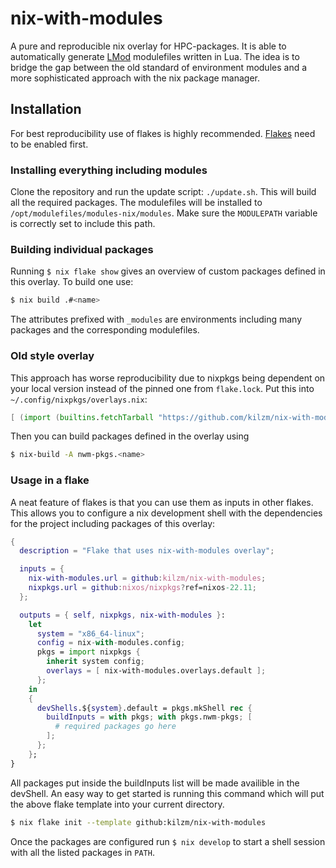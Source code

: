 # nix-with-modules
A pure and reproducible nix overlay for HPC-packages. It is able to automatically generate [LMod](https://lmod.readthedocs.io) modulefiles written in Lua. The idea is to bridge the gap between the old standard of environment modules and a more sophisticated approach with the nix package manager.

## Installation
For best reproducibility use of flakes is highly recommended. [Flakes](https://nixos.wiki/wiki/Flakes) need to be enabled first.

### Installing everything including modules
Clone the repository and run the update script: `./update.sh`. This will build all the required packages. The modulefiles will be installed to `/opt/modulefiles/modules-nix/modules`. Make sure the `MODULEPATH` variable is correctly set to include this path.

### Building individual packages
Running `$ nix flake show` gives an overview of custom packages defined in this overlay. To build one use:
```bash
$ nix build .#<name>
```
The attributes prefixed with `_modules` are environments including many packages and the corresponding modulefiles.

### Old style overlay
This approach has worse reproducibility due to nixpkgs being dependent on your local version instead of the pinned one from `flake.lock`.
Put this into `~/.config/nixpkgs/overlays.nix`:
```nix
[ (import (builtins.fetchTarball "https://github.com/kilzm/nix-with-modules/archive/master.tar.gz")) ]
```
Then you can build packages defined in the overlay using
```bash
$ nix-build -A nwm-pkgs.<name>
```


### Usage in a flake
A neat feature of flakes is that you can use them as inputs in other flakes. This allows you to configure a nix development shell with the dependencies for the project including packages of this overlay:
```nix
{
  description = "Flake that uses nix-with-modules overlay";

  inputs = {
    nix-with-modules.url = github:kilzm/nix-with-modules;
    nixpkgs.url = github:nixos/nixpkgs?ref=nixos-22.11;
  };

  outputs = { self, nixpkgs, nix-with-modules }:
    let
      system = "x86_64-linux";
      config = nix-with-modules.config;
      pkgs = import nixpkgs {
        inherit system config;
        overlays = [ nix-with-modules.overlays.default ];
      };
    in
    {
      devShells.${system}.default = pkgs.mkShell rec {
        buildInputs = with pkgs; with pkgs.nwm-pkgs; [
          # required packages go here
        ];
      };
    };
}
```
All packages put inside the buildInputs list will be made availible in the devShell.
An easy way to get started is running this command which will put the above flake template into your current directory.
```bash
$ nix flake init --template github:kilzm/nix-with-modules
```
Once the packages are configured run `$ nix develop` to start a shell session with all the listed packages in `PATH`.

